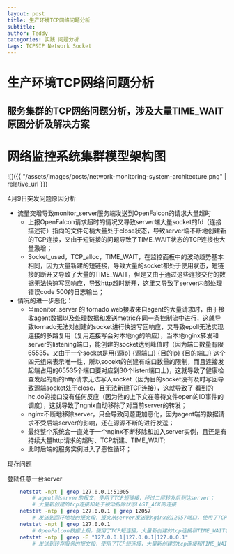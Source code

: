 ```yaml
---
layout: post
title: 生产环境TCP网络问题分析
subtitle: 
author: Teddy
categories: 实践 问题分析
tags: TCP&IP Network Socket
---
```


# 生产环境TCP网络问题分析

## 服务集群的TCP网络问题分析，涉及大量TIME_WAIT原因分析及解决方案

# 网络监控系统集群模型架构图

![]({{ "/assets/images/posts/network-monitoring-system-architecture.png" | relative_url }})


4月9日突发问题原因分析

* 流量突增导致monitor_server服务端发送到OpenFalcon的请求大量超时
	* 上报OpenFalcon请求超时的情况又导致server端大量socket的fd（连接描述符）指向的文件句柄大量处于close状态，导致server端不断地创建新的TCP连接，又由于短链接的问题导致了TIME_WAIT状态的TCP连接也大量激增；
	* Socket_used，TCP_alloc，TIME_WAIT，在监控面板中的波动趋势基本相同，因为大量新建的短链接，导致大量的socket都处于使用状态，短链接的断开又导致了大量的TIME_WAIT，但是又由于通过这些连接交付的数据无法快速写回响应，导致http超时断开，这里又导致了server内部处理错误code 500的日志输出；
* 情况的进一步恶化：
	* 当monitor_server 的 tornado web接收来自agent的大量请求时，由于接收agent数据以及处理数据和发送metric在同一条控制流中进行，这就导致tornado无法对创建的socket进行快速写回响应，又导致epoll无法实现连接的多路复用（复用连接写会对本地ng的响应），当本地nginx转发和server的listening端口，能创建的socket达到峰值时（因为端口数量有限65535，又由于一个socket是用{源ip} {源端口} {目的ip} {目的端口} 这个四元组来表示唯一性，所以socekt的创建有端口数量的限制，而且连接发起端占用的65535个端口要对应到30个listen端口上)，这就导致了健康检查发起的新的http请求无法写入socket（因为目的socket没有及时写回导致源端socket处于close，且无法新建TCP连接），这就导致了 看到的hc.do的接口没有任何反应（因为他的上下文在等待文件open的IO事件的调度），这就导致了ngnix自动移除了对当前server的转发；
    * nginx不断地移除server，只会导致问题更加恶化，因为agent端的数据请求不受后端server的影响，还在源源不断的进行发送；
    * 最终整个系统会一直处于一个nginx不断移除和加入server实例，且还是有持续大量http请求的超时、TCP新建、TIME_WAIT;
    * 此时后端的服务实例进入了恶性循环；



现存问题

登陆任意一台server
```bash
    netstat -npt | grep 127.0.0.1:51005   
        # agent到server的报文，使用了TCP短链接，经过二层转发后到达server；
        # 大量新创建的tcp连接和处于被动拆除状态LAST_ACK的连接
    netstat -ntp | grep 127.0.0.1 | grep 12057
        # 发送到回环地址的报文段，报文从server发送到nginx的12057端口，使用了TCP短连接，大量新创建的tcp连接和TIME_WAIT状态的连接
    netstat -npt | grep 127.0.0.1
        # OpenFalcon数据上报，使用了TCP短连接，大量新创建的tcp连接和TIME_WAIT状态的连接
    netstat -ntp | grep -E "127.0.0.1|127.0.0.1|127.0.0.1"
        # 发送到转存服务的报文段，使用了TCP短连接，大量新创建的tcp连接和TIME_WAIT状态的连接
```













